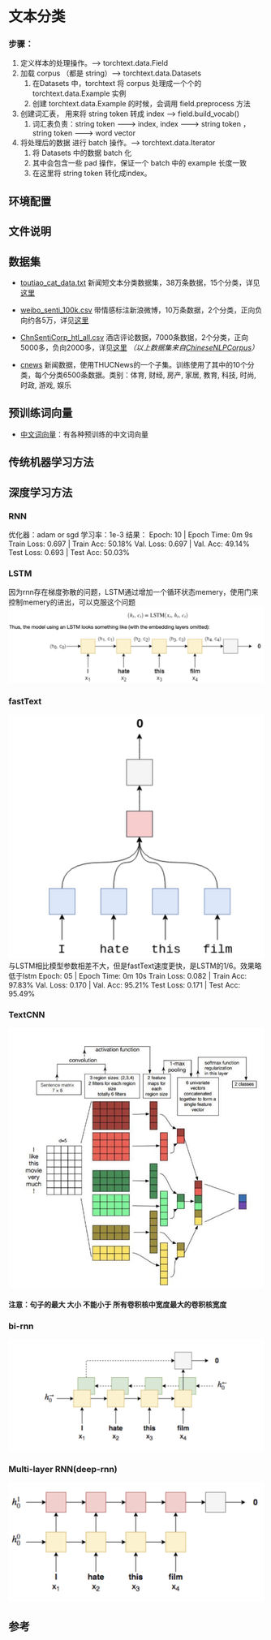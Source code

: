 # 文本分类
### 步骤：
1. 定义样本的处理操作。—> torchtext.data.Field
2. 加载 corpus （都是 string）—> torchtext.data.Datasets
    1. 在Datasets 中，torchtext 将 corpus 处理成一个个的 torchtext.data.Example 实例
    2. 创建 torchtext.data.Example 的时候，会调用 field.preprocess 方法
3. 创建词汇表， 用来将 string token 转成 index —> field.build_vocab()
    1. 词汇表负责：string token ---> index, index ---> string token ，string token ---> word vector
4. 将处理后的数据 进行 batch 操作。—> torchtext.data.Iterator
    1. 将 Datasets 中的数据 batch 化
    2. 其中会包含一些 pad 操作，保证一个 batch 中的 example 长度一致
    3. 在这里将 string token 转化成index。

## 环境配置


## 文件说明


## 数据集

* [toutiao_cat_data.txt](data/toutiao_cat_data.txt) 新闻短文本分类数据集，38万条数据，15个分类，详见[这里](https://github.com/fatecbf/toutiao-text-classfication-dataset)
* [weibo_senti_100k.csv](data/weibo_senti_100k.csv) 带情感标注新浪微博，10万条数据，2个分类，正向负向约各5万，详见[这里](https://github.com/SophonPlus/ChineseNlpCorpus/blob/master/datasets/weibo_senti_100k/intro.ipynb)
* [ChnSentiCorp_htl_all.csv](data/ChnSentiCorp_htl_all.csv) 酒店评论数据，7000条数据，2个分类，正向5000多，负向2000多，详见[这里](https://github.com/SophonPlus/ChineseNlpCorpus/blob/master/datasets/ChnSentiCorp_htl_all/intro.ipynb)
*（以上数据集来自[ChineseNLPCorpus](https://github.com/InsaneLife/ChineseNLPCorpus)）*

* [cnews](/data/cnews/*) 新闻数据，使用THUCNews的一个子集。训练使用了其中的10个分类，每个分类6500条数据。类别：体育, 财经, 房产, 家居, 教育, 科技, 时尚, 时政, 游戏, 娱乐

## 预训练词向量
* [中文词向量](https://github.com/Embedding/Chinese-Word-Vectors)：有各种预训练的中文词向量


## 传统机器学习方法


## 深度学习方法
### RNN
优化器：adam or sgd
学习率：1e-3
结果：
Epoch: 10 | Epoch Time: 0m 9s
	Train Loss: 0.697 | Train Acc: 50.18%
	 Val. Loss: 0.697 |  Val. Acc: 49.14%
Test Loss: 0.693 | Test Acc: 50.03%

### LSTM
因为rnn存在梯度弥散的问题，LSTM通过增加一个循环状态memery，使用门来控制memery的进出，可以克服这个问题
![avatar](images/lstm.png)


### fastText
![avatar](images/FastText.png)
与LSTM相比模型参数相差不大，但是fastText速度更快，是LSTM的1/6。效果略低于lstm
Epoch: 05 | Epoch Time: 0m 10s
	Train Loss: 0.082 | Train Acc: 97.83%
	 Val. Loss: 0.170 |  Val. Acc: 95.21%
Test Loss: 0.171 | Test Acc: 95.49%
### TextCNN
![avatar](images/TextCNN.jpg)
#### 注意：句子的最大 大小 不能小于 所有卷积核中宽度最大的卷积核宽度

### bi-rnn
![avatar](images/bi_rnn.png)

### Multi-layer RNN(deep-rnn)
![avatar](images/multi_rnn.png)
## 参考
